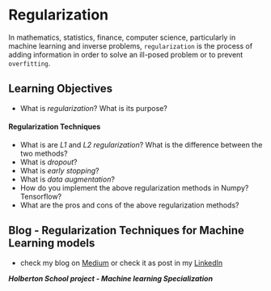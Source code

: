 # **Regularization**

In mathematics, statistics, finance, computer science, particularly in machine learning and inverse problems, `regularization` is the process of adding information in order to solve an ill-posed problem or to prevent `overfitting`.


## **Learning Objectives**
* What is *regularization*? What is its purpose?
#### Regularization Techniques
* What is are *L1* and *L2* *regularization*? What is the difference between the two methods?
* What is *dropout*?
* What is *early stopping*?
* What is *data augmentation*?
* How do you implement the above regularization methods in Numpy? Tensorflow?
* What are the pros and cons of the above regularization methods?

## **Blog - Regularization Techniques for Machine Learning models**

* check my blog on [Medium](https://ahlemkaabi1412.medium.com/regularization-techniques-for-machine-learning-models-6a3d179f2016) or check it as post in my [LinkedIn](https://www.linkedin.com/feed/update/urn:li:activity:6894629035863793665/)


***Holberton School project - Machine learning Specialization***
